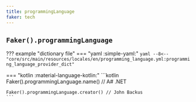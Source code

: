 ```yaml
---
title: programmingLanguage
faker: tech
---
```


## `Faker().programmingLanguage`

??? example "dictionary file"
    === "yaml :simple-yaml:"
        ```yaml
        --8<-- "core/src/main/resources/locales/en/programming_language.yml:programming_language_provider_dict"
        ```

=== "kotlin :material-language-kotlin:"
    ```kotlin
    Faker().programmingLanguage.name() // A# .NET

    Faker().programmingLanguage.creator() // John Backus
    ```
